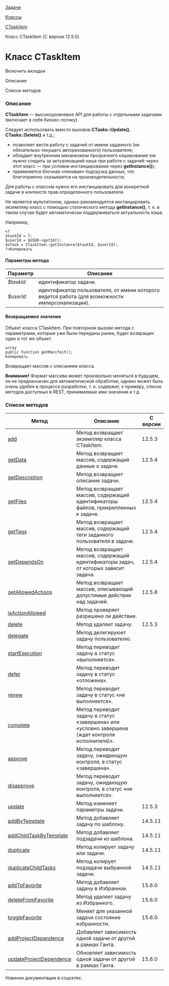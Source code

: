 [Задачи](/api_help/tasks/index.php)

[Классы](/api_help/tasks/classes/index.php)

[CTaskItem](/api_help/tasks/classes/ctaskitem/index.php)

Класс CTaskItem (С версии 12.5.0)

Класс CTaskItem
===============

Включить вкладки

Описание

Список методов

### Описание

**CTaskItem** — высокоуровневое API для работы с отдельными задачами (включает в себя бизнес-логику).

Следует использовать вместо вызовов **CTasks::Update()**, **CTasks::Delete()** и т.д.;

* позволяет вести работу с задачей от имени заданного (не обязательно текущего авторизованного) пользователя;
* обладает внутренним механизмом прозрачного кэширования (не нужно следить за актуализацией кэша при работе с задачей через этот класс — при условии инстанцирования через **getInstance()**);
* применяется блочная «ленивая» подгрузка данных, что благоприятно сказывается на производительности;

Для работы с классом нужно его инстанцировать для конкретной задачи в контексте прав определенного пользователя.

Не является мультитоном, однако рекомендуется инстанцировать экземпляр класс с помощью статического метода **getInstance()**, т. к. в таком случае будет автоматически поддерживаться актуальность кэша.

Например,

```
<?
$taskId = 7;
$userId = $USER->getId();
$oTask = CTaskItem::getInstance($taskId, $userId);
?>Копировать
```

#### Параметры метода

| Параметр | Описание |
| --- | --- |
| *$taskId* | идентификатор задачи. |
| *$userId* | идентификатор пользователя, от имени которого ведется работа (для возможности имперсонализации). |

#### Возвращаемое значение

Объект класса CTaskItem. При повторном вызове метода с параметрами, которые уже были переданы ранее, будет возвращен один и тот же объект.

```
array
public function getManifest();
Копировать
```

Возвращает массив с описанием класса.

**Внимание!** Формат массива может произвольно меняться в будущем, он не предназначен для автоматической обработки, однако может быть очень удобен в процессе разработки, т. к. содержит, к примеру, список методов доступных в REST, принимаемые ими значения и т.д.

### Список методов

| Метод | Описание | С версии |
| --- | --- | --- |
| [add](/api_help/tasks/classes/ctaskitem/add.php) | Метод возвращает экземпляр класса CTaskItem. | 12.5.3 |
| [getData](/api_help/tasks/classes/ctaskitem/getdata.php) | Метод возвращает массив, содержащий данные о задаче. | 12.5.4 |
| [getDescription](/api_help/tasks/classes/ctaskitem/getdescription.php) | Метод возвращает описание задачи. |  |
| [getFiles](/api_help/tasks/classes/ctaskitem/getfiles.php) | Метод возвращает массив, содержащий идентификаторы файлов, прикрепленных к задаче. | 12.5.4 |
| [getTags](/api_help/tasks/classes/ctaskitem/gettags.php) | Метод возвращает массив, содержащий теги заданного пользователя в задаче. | 12.5.4 |
| [getDependsOn](/api_help/tasks/classes/ctaskitem/getdependson.php) | Метод возвращает массив, содержащий идентификаторы задач, от которых зависит задача. | 12.5.4 |
| [getAllowedActions](/api_help/tasks/classes/ctaskitem/getallowedactions.php) | Метод возвращает массив, описывающий допустимые действия над задачей. | 12.5.8 |
| [isActionAllowed](/api_help/tasks/classes/ctaskitem/isactionallowed.php) | Метод проверяет разрешено ли действие. |  |
| [delete](/api_help/tasks/classes/ctaskitem/delete.php) | Метод удаляет задачу. | 12.5.3 |
| [delegate](/api_help/tasks/classes/ctaskitem/delegate.php) | Метод делегируюет задачу пользователю. |  |
| [startExecution](/api_help/tasks/classes/ctaskitem/startexecution.php) | Метод переводит задачу в статус «выполняется». |  |
| [defer](/api_help/tasks/classes/ctaskitem/defer.php) | Метод переводит задачу в статус «отложена». |  |
| [renew](/api_help/tasks/classes/ctaskitem/renew.php) | Метод переводит задачу в статус «не выполняется». |  |
| [complete](/api_help/tasks/classes/ctaskitem/complete.php) | Метод переводит задачу в статус «завершена» или «условно завершена (ждет контроля исполнителя)». |  |
| [approve](/api_help/tasks/classes/ctaskitem/approve.php) | Метод переводит задачу, ожидающую контроля, в статус «завершена». |  |
| [disapprove](/api_help/tasks/classes/ctaskitem/disapprove.php) | Метод переводит задачу, ожидающую контроля, в статус «не выполняется». |  |
| [update](/api_help/tasks/classes/ctaskitem/update.php) | Метод изменяет параметры задачи. | 12.5.3 |
| [addByTemplate](/api_help/tasks/classes/ctaskitem/addbytemplate.php) | Метод добавляет задачу по шаблону. | 14.5.11 |
| [addChildTaskByTemplate](/api_help/tasks/classes/ctaskitem/addchildtaskbytemplate.php) | Метод добавляет подзадачи из шаблона. | 14.5.11 |
| [duplicate](/api_help/tasks/classes/ctaskitem/duplicate.php) | Метод копирует задачу или задачи. | 14.5.11 |
| [duplicateChildTasks](/api_help/tasks/classes/ctaskitem/duplicatechildtasks.php) | Метод копирует подзадачи выбранной задачи. | 14.5.11 |
| [addToFavorite](/api_help/tasks/classes/ctaskitem/addtofavorite.php) | Метод добавляет задачу в Избранное. | 15.6.0 |
| [deleteFromFavorite](/api_help/tasks/classes/ctaskitem/deletefromfavorite.php) | Метод удаляет задачу из Избранного. | 15.6.0 |
| [toggleFavorite](/api_help/tasks/classes/ctaskitem/togglefavorite.php) | Меняет для указанной задачи состояние избранности. | 15.6.0 |
| [addProjectDependence](/api_help/tasks/classes/ctaskitem/addprojectedendence.php) | Добавляет зависимость одной задачи от другой в рамках Ганта. |  |
| [updateProjectDependence](/api_help/tasks/classes/ctaskitem/updateprojectdependence.php) | Обновляет зависимость одной задачи от другой в рамках Ганта. | 15.6.0 |

Новинки документации в соцсетях: